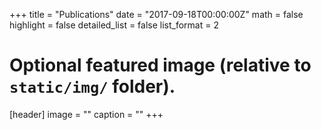 +++
title = "Publications"
date = "2017-09-18T00:00:00Z"
math = false
highlight = false
detailed_list = false
list_format = 2


# Optional featured image (relative to `static/img/` folder).
[header]
image = ""
caption = ""
+++
